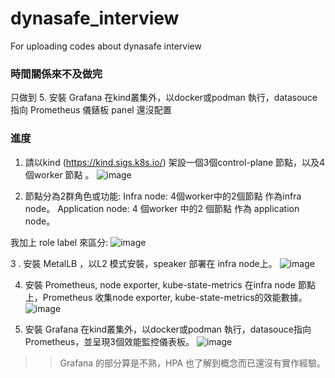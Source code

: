 # dynasafe_interview
For uploading codes about dynasafe interview

### 時間關係來不及做完
只做到 5. 安裝 Grafana 在kind叢集外，以docker或podman 執行，datasouce指向 Prometheus 儀錶板 panel 還沒配置

### 進度
1. 請以kind (https://kind.sigs.k8s.io/) 架設一個3個control-plane 節點，以及4個worker 節點 。
![image](https://github.com/user-attachments/assets/5dd6f218-01f3-434c-904c-24c9f6337c77)

2. 節點分為2群角色或功能:
   Infra node: 4個worker中的2個節點 作為infra node。
   Application node: 4 個worker 中的2 個節點 作為 application node。

我加上 role label 來區分:
![image](https://github.com/user-attachments/assets/111f1933-da6a-4c33-a7e7-756598863451)

3 . 安裝 MetalLB ，以L2 模式安裝，speaker 部署在 infra node上。
![image](https://github.com/user-attachments/assets/b03586da-316e-4826-bcde-8117ff873a8c)

4. 安裝 Prometheus, node exporter, kube-state-metrics 在infra node 節點上，Prometheus 收集node exporter, kube-state-metrics的效能數據。
![image](https://github.com/user-attachments/assets/21ee42dd-8a3a-4819-bdb4-66c12e6f29f9)

5. 安裝 Grafana 在kind叢集外，以docker或podman 執行，datasouce指向 Prometheus，並呈現3個效能監控儀表板。
![image](https://github.com/user-attachments/assets/839f3dea-ed5a-4fcb-b56a-5f76949b1c9e)

>> Grafana 的部分算是不熟，HPA 也了解到概念而已還沒有實作經驗。
